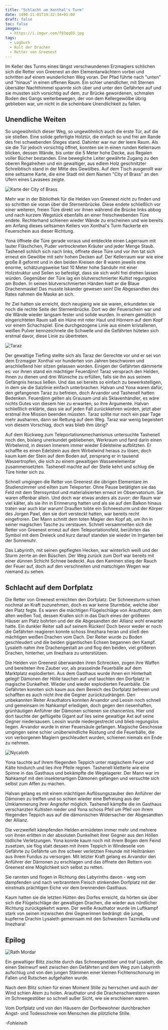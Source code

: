 ```yaml
---
title: "Schlacht um Xonthal's Turm"
date: 1490-11-01T19:32:34+01:00
draft: false
toc: false
images:
  - https://i.imgur.com/f83qqO3.jpg
tags: 
  - Logbuch
  - Kult der Drachen
  - Retter von Greenest
---
```


Im Keller des Turms eines längst verschwundenen Erzmagiers schlichen sich die Retter von Greenest an den Elementarwächtern vorbei und schritten auf einem wunderlichen Weg voran. Der Pfad führte nach "unten" und "hinaus" in einen offenen Raum. Ein schier unendlicher, mit Sternen übersäter Nachthimmel spannte sich über und unter den Gefährten auf und sie mussten sich vorsichtig auf dem, zur Brücke gewordenen, schmalen Boden des Gangs weiterbewegen, der von dem Kellergewölbe übrig geblieben war, um nicht in die scheinbare Unendlichkeit zu fallen.

## Unendliche Weiten

So ungewöhnlich dieser Weg, so ungewöhnlich auch die erste Tür, auf die sie stießen. Eine solide gefertigte Holztür, die einfach so und frei am Rande des frei schwebenden Steges stand. Dahinter war nur der leere Raum. Als sie die Tür jedoch vorsichtig öffnet, konnten sie in einen runden Kellerraum blicken, dessen Wände, bis unter die 5 Meter hohe Decke, aus Regalen voller Bücher bestanden. Eine bewegliche Leiter gewährte Zugang zu den oberen Regalreihen und ein  gewaltiger, aus edlem Holz geschnitzter Schreibtisch stand in der Mitte des Gewölbes. Auf dem Tisch ausgerollt war eine seltsame Karte, die eine Stadt mit dem Namen "City of Brass" an den Ufern eines Lavasees zeigte. 

![Karte der City of Brass](https://i.imgur.com/k5F1hPn.jpg)

Mehr war in der Bibliothek für die Helden von Greenest nicht zu finden und so schritten sie voran über die Sternenbrücke. Diese endete schließlich vor einer weiteren, freien Türe direkt vor ihnen während die Brücke links abbog und nach kurzem Wegstück ebenfalls an einer freischwebenden Türe endete. Rechterhand schienen wieder Wände zu erscheinen und wie bereits am Anfang dieses seltsamen Kellers von Xonthal's Turm flackerte ein Feuerschein aus dieser Richtung.

Yona öffnete die Türe gerade voraus und entdeckte einen Lagerraum mit lauter Fläschchen, Puder vertrockneten Kräuter und jeder Menge Staub. Tashenell schlich sich nach links, öffnete diese Türe und vor ihm tat sich erneut ein Gewölbe mit sehr hohen Decken auf. Der Kellerraum war wie eine große 8 geformt und in den beiden Kreisen der 8 waren jeweils eine enorme, schätzungsweise fast 10 Meter hohe Sanduhr mit einer Holzstruktur und Seilen so befestigt, dass sie sich wohl frei drehen lassen würden. Gegenüber der Türe lag ein blutverschmierter Kultist regungslos am Boden. In seinen blutverschmierten Händen hielt er die Blaue Drachenmaske! Das musste Iskander gewesen sein! Die Abgesandten des Rates nahmen die Maske an sich.

Ihr Ziel hatten sie erreicht, doch neugierig wie sie waren, erkundeten sie noch die rechte Seite der Sternenbrücke. Dort wo der Feuerschein war und die Wände wieder langsam fester und solide wurden. In einem gemütlich eingerichteten Raum saß ein Hüne mit roter Haut und Hörnern auf dem Kopf vor einem Schachspiel. Eine durchgezogene Linie aus einem kristallenen, weißen Pulver kennzeichnete die Schwelle und die Gefährten hüteten sich erstmal davor, diese Linie zu übertreten.

![Taraz](https://i.imgur.com/OmtuOoC.png)

Der gewaltige Tiefling stellte sich als Taraz der Gerechte vor und er sei von dem Erzmagier Xonthal vor hunderten von Jahren beschworen und anschließend hier sitzen gelassen worden. Einigen der Gefährten dämmerte es: vor ihnen stand ein mächtiger Feuerdjinn! Taraz versprach den Helden, ihnen zu dienen und drei Wünsche zu erfüllen, falls sie ihn aus seinem Gefängnis heraus ließen. Und das sei bereits so einfach zu bewerkstelligen, in dem sie die Salzlinie einfach unterbrachen. Halvan und Yona waren dafür, den gefangenen Taraz zu befreien, doch Arvandor und Tashenell hatten Bedenken. Feuerdjinn gelten als Grausam und als Sklavenhändler, es wäre nichts Gutes von diesem hier zu erwarten, so ihre Argumente. Halvan schließlich erklärte, dass sie auf jeden Fall zurückkehren würden, jetzt aber erstmal ihre Mission beenden müssten. Taraz sollte nur noch ein paar Tage mehr ausharren, dann sei Rettung auf dem Weg. Taraz war wenig begeistert von diesem Vorschlag, doch was blieb ihm übrig?

Auf dem Rückweg zum Teleportationsmechanismus untersuchte Tashenell noch den, bislang unerkundet gebliebenen, Werkraum und fand darin einen Wirbelwind, in dessen Innerem immer wieder Edelsteine aufblitzten. Er schaffte es einen Edelstein aus dem Wirbelwind heraus zu lösen, doch kaum kam der Stein auf dem Boden auf, zersprang er in tausend Wassertropfen, die sich zu einem gewaltigen Wasserelementar zusammensetzten. Tashenell machte auf der Stelle kehrt und schlug die Türe hinter sich zu.

Schnell umgingen die Retter von Greenest die übrigen Elementare im Studienzimmer und eilten zum Teleporter. Ohne Pause betätigten sie das Feld mit dem Sternsymbol und materialisierten erneut im Observatorium. Sie waren offenbar allein. Und doch war etwas anders als zuvor: der Raum war viel kälter, als sie ihn in Erinnerung hatten und als sie auf den Balkon hinaus traten war auch klar warum! Draußen tobte ein Schneesturm und der Körper des Jorgen Pawl, den sie dort versteckt hatten, war bereits recht eingefroren. Der Mann schnitt dem toten Magier den Kopf ab, um ihn in seiner magischen Tasche zu verstauen. Schnell versammelten sich die Retter von Greenest erneut auf dem Teleportationsfeld, berührten das Symbol mit dem Dreieck und kurz darauf standen sie wieder im Irrgarten bei der Sonnenuhr.

Das Labyrinth, mit seinen gepflegten Hecken, war winterlich weiß und der Sturm zerrte an den Büschen. Der Weg zurück zum Dorf war bereits mit einer dünnen Schicht Schnee bedeckt. Aus den Kaminen stieg der Rauch der Feuer auf, doch auf den verschneiten und matschigen Wegen war niemand zu sehen.

## Schlacht auf dem Dorfplatz

Die Retter von Greenest erreichten den Dorfplatz. Der Schneesturm schien nochmal an Kraft zuzunehmen, doch es war keine Sturmböe, welche über den Platz fegte. Es waren die mächtigen Flügelschläge von Arauthator, dem alten weißen Tod, dessen Krallen sich in das Dach eines der größeren Häuser am Platz bohrten und der die Abgesandten der Allianz wohl erwartet hatte. Ein dunkler Reiter saß auf seinem Rücken! Doch bevor weder er noch die Gefährten reagieren konnte schoss Ilnezhara heran und stieß den mächtigen weißen Drachen vom Dach. Der Reiter wurde zu Boden geschleudert und die beiden gigantischen Echsen begannen den Kampf. Lysaleth nahm ihre Drachengestalt an und flog den beiden, viel größeren Drachen, hinterher, um Ilnezhara zu unterstützen.

Die Helden von Greenest überwanden ihren Schrecken, zogen ihre Waffen und bereiteten ihre Zauber vor, als prasselnde Feuerbälle auf dem Marktplatz explodierten. Aus dem Gasthaus wurde ihnen ein Hinterhalt gelegt! Dämonen der Hölle tauchen auf und tauchten den Dorfplatz in magische Dunkelheit. Wieder und wieder explodierten Feuerbälle. Die Gefährten konnten sich kaum aus dem Bereich des Dorfplatz befreien und schafften es auch nicht ihre die Gegner zurückzudrängen. Den unbekannten Reiter Arauthators konnten Arvandor und Leosin noch schnell und gemeinsam im Nahkampf erledigen, doch gegen den riesenhaften, grünhäutigen Anführer der Dämonen schienen sie chancenlos. Hier und dort tauchte der geflügelte Gigant auf lies seine gewaltige Axt auf seine Gegner niedersausen. Leosin wurde niedergestreckt und blieb regungslos liegen. Arvandor wurde in einer Feuersäule gefangen. Magische Geschosse umgingen seine schier unüberwindliche Rüstung und die Feuerbälle, die von verborgenen Magiern geschleudert wurden, schienen niemals ein Ende zu nehmen.

![Nycaloth](https://i.imgur.com/K6InC66.png)

Yona tauchte auf ihrem fliegenden Teppich unter magischem Feuer und Kälte hindurch und lies ihre Pfeile regnen. Tashenell kletterte wie eine Spinne in das Gasthaus und bekämpfte die Wegelagerer. Der Mann war im Nahkampf mit den insektenartigen Dämonen gefangen und versuchte sich selbst zum Affen zu machen.

Halvan gelang es mit einem mächtigen Auflösungszauber den Anführer der Dämonen zu treffen und so schien wieder eine Befreiung aus der Umklammerung ihrer Angreifer möglich. Tashenell kämpfte die im Gasthaus verschanzten Kultisten nieder und Yona schoss Pfeil um Pfeil von ihrem fliegenden Teppich aus auf die dämonischen Widersacher der Abgesandten der Allianz.

Die verzweifelt kämpfenden Helden ermüdeten immer mehr und mehrere von ihnen erlitten in der absoluten Dunkelheit ihrer Gegner aus den Höllen tödliche Verletzungen. Yona konnte kaum noch mit ihrem Bogen dem Feind zusetzen, sie flog statt dessen mit ihrem Teppich in Windeseile von Gefährte zu Gefährte um ihre schwer verletzten Freunde mit Heiltränken aus ihrem Fundus zu versorgen. Mit letzter Kraft gelang es Arvandor den Anführer der Dämonen zu erschlagen und das öffnete den Rettern von Greenest eine Möglichkeit sich selbst zu retten.

Sie rannten und flogen in Richtung des Labyrinths davon - weg vom dampfenden und nach verbranntem Fleisch stinkenden Dorfplatz mit der einstmals prächtigen Eiche vor dem brennenden Gasthaus.

Kaum hatten sie die letzten Hütten des Dorfes erreicht, da hörten sie über sich die Flügelschläge der gewaltigen Drachen, die wieder aus nördlicher Richtung zurückgekehrt waren. Der weiße Arauthator wurde im Luftkampf stark von seinen inzwischen drei Gegnerinnen bedrängt: die junge, kupferne Drachin Lysaleth gemeinsam mit den Schwestern Tazmikella und Ilnezhara!

## Epilog

![Rath Mordar](https://i.imgur.com/TDktWzC.png)

Ein gewaltiger Blitz zischte durch das Schneegestöber und traf Lysaleth, die einen Steinwurf weit zwischen den Gefährten und dem Weg zum Labyrinth aufschlug und von den jungen Stämmen einer kleinen Fichtenschonung im Fallen und Rutschen aufgehalten wurde.

Nach dem Blitz schien für einen Moment Stille zu herrschen und auch der Wind schien Atem zu holen. Arauthator und die Drachenschwestern waren im Schneegestöber so schnell außer Sicht, wie sie erschienen waren.

Vom Dorfplatz und von den Häusern der Dorfbewohner durchbrachen Angst- und Todesschreie von Menschen die plötzliche Stille. 

_-Fohleireih_

